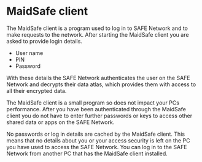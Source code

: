 # MaidSafe client
The MaidSafe client is a program used to log in to SAFE Network and to make requests to the network. After starting the MaidSafe client you are asked to provide login details.

* User name
* PIN
* Password

With these details the SAFE Network authenticates the user on the SAFE Network and decrypts their data atlas, which provides them with access to all their encrypted data.

The MaidSafe client is a small program so does not impact your PCs performance. After you have been authenticated through the MaidSafe client you do not have to enter further passwords or keys to access other shared data or apps on the SAFE Network.

No passwords or log in details are cached by the MaidSafe client. This means that no details about you or your access security is left on the PC you have used to access the SAFE Network. You can log in to the SAFE Network from another PC that has the MaidSafe client installed.

